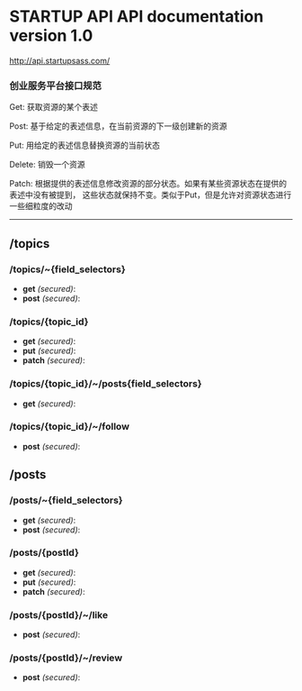 # STARTUP API API documentation version 1.0
http://api.startupsass.com/

### 创业服务平台接口规范
Get: 获取资源的某个表述

Post: 基于给定的表述信息，在当前资源的下一级创建新的资源

Put: 用给定的表述信息替换资源的当前状态

Delete: 销毁一个资源

Patch: 根据提供的表述信息修改资源的部分状态。如果有某些资源状态在提供的表述中没有被提到， 这些状态就保持不变。类似于Put，但是允许对资源状态进行一些细粒度的改动

---

## /topics

### /topics/~{field_selectors}

* **get** *(secured)*: 
* **post** *(secured)*: 

### /topics/{topic_id}

* **get** *(secured)*: 
* **put** *(secured)*: 
* **patch** *(secured)*: 

### /topics/{topic_id}/~/posts{field_selectors}

* **get** *(secured)*: 

### /topics/{topic_id}/~/follow

* **post** *(secured)*: 

## /posts

### /posts/~{field_selectors}

* **get** *(secured)*: 
* **post** *(secured)*: 

### /posts/{postId}

* **get** *(secured)*: 
* **put** *(secured)*: 
* **patch** *(secured)*: 

### /posts/{postId}/~/like

* **post** *(secured)*: 

### /posts/{postId}/~/review

* **post** *(secured)*: 

